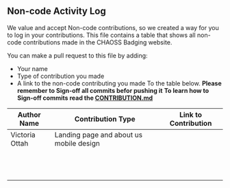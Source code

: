 ## Non-code Activity Log

We value and accept Non-code contributions, so we created a way for you to log in your contributions. This file contains a table that shows all non-code contributions made in the CHAOSS Badging website.

You can make a pull request to this file by adding:

- Your name
- Type of contribution you made
- A link to the non-code contributing you made
  To the table below.
  **Please remember to Sign-off all commits befor pushing it**
  **To learn how to Sign-off commits read the [CONTRIBUTION.md](CONTRIBUTION.md)**

| Author Name    | Contribution Type                       | Link to Contribution |
| -------------- | --------------------------------------- | -------------------- |
| Victoria Ottah | Landing page and about us mobile design |                      |
|                |                                         |                      |
|                |                                         |                      |
|                |                                         |                      |
|                |                                         |                      |
|                |                                         |                      |
|                |                                         |                      |
|                |                                         |                      |
|                |                                         |                      |
|                |                                         |                      |
|                |                                         |                      |
|                |                                         |                      |
|                |                                         |                      |

